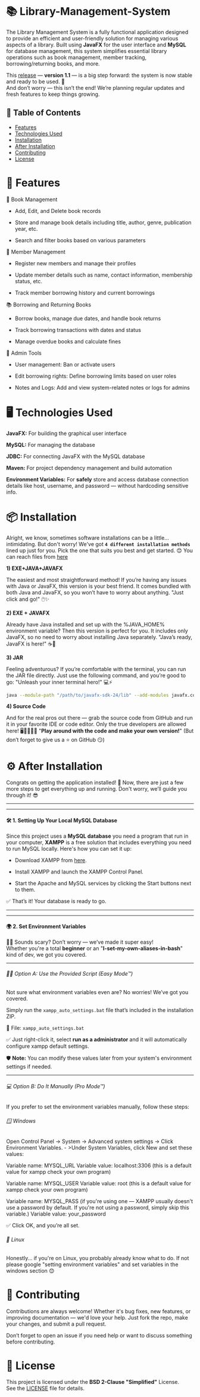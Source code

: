 # 📚 Library-Management-System

The Library Management System is a fully functional application designed to provide an efficient and user-friendly solution for managing various aspects of a library. Built using **JavaFX** for the user interface and **MySQL** for database management, this system simplifies essential library operations such as book management, member tracking, borrowing/returning books, and more.

This [release](https://github.com/Burakegekocabay/Library-Management-System/releases) — **version 1.1** — is a big step forward: the system is now stable and ready to be used. 🚀  
And don’t worry — this isn’t the end! We’re planning regular updates and fresh features to keep things growing.


## 📑 Table of Contents
- [Features](#-features)
- [Technologies Used](#%EF%B8%8F-technologies-used)
- [Installation](#-installation)
- [After Installation](#️-after-installation)
- [Contributing](#-contributing)
- [License](#-license)

# 🔧 Features
📖 Book Management

- Add, Edit, and Delete book records

- Store and manage book details including title, author, genre, publication year, etc.

- Search and filter books based on various parameters

👤 Member Management
- Register new members and manage their profiles

- Update member details such as name, contact information, membership status, etc.

- Track member borrowing history and current borrowings

📚 Borrowing and Returning Books
- Borrow books, manage due dates, and handle book returns

- Track borrowing transactions with dates and status

- Manage overdue books and calculate fines

🔧 Admin Tools
- User management: Ban or activate users

- Edit borrowing rights: Define borrowing limits based on user roles

- Notes and Logs: Add and view system-related notes or logs for admins


# 🖥️ Technologies Used
**JavaFX:** For building the graphical user interface

**MySQL:** For managing the database

**JDBC:** For connecting JavaFX with the MySQL database

**Maven:** For project dependency management and build automation

**Environment Variables:**  For **safely** store and access database connection details like host, username, and password — without hardcoding sensitive info.

# 📦 Installation
Alright, we know, sometimes software installations can be a little... intimidating. But don't worry! We've got **```4 different installation methods```** lined up just for you. Pick the one that suits you best and get started. 😊 
You can reach files from [here](https://github.com/Burakegekocabay/Library-Management-System/releases)

<b> 1) EXE+JAVA+JAVAFX </b>

The easiest and most straightforward method! If you’re having any issues with Java or JavaFX, this version is your best friend. It comes bundled with both Java and JavaFX, so you won’t have to worry about anything. "Just click and go!" 🖱️✨


<b> 2) EXE + JAVAFX </b>

Already have Java installed and set up with the %JAVA_HOME% environment variable? Then this version is perfect for you. It includes only JavaFX, so no need to worry about installing Java separately. "Java’s ready, JavaFX is here!" ☕🚀


<b> 3) JAR </b>

Feeling adventurous? If you’re comfortable with the terminal, you can run the JAR file directly. Just use the following command, and you’re good to go:
"Unleash your inner terminal hero!" 💻⚡
 ```bash
java --module-path "/path/to/javafx-sdk-24/lib" --add-modules javafx.controls,javafx.fxml -jar jar_name.jar
 ```

<b> 4) Source Code </b>

And for the real pros out there — grab the source code from GitHub and run it in your favorite IDE or code editor. Only the true developers are allowed here! 🖥️👨‍💻👩‍💻 "**Play around with the code and make your own version!**" (But don’t forget to give us a ⭐ on GitHub 😏)

# ⚙️ After Installation
Congrats on getting the application installed! 🎉 Now, there are just a few more steps to get everything up and running. Don't worry, we’ll guide you through it! 😎

<hr><hr>

#### 🛠️ **1. Setting Up Your Local MySQL Database**

Since this project uses a **MySQL database** you need a program that run in your computer, **XAMPP** is a free solution that includes everything you need to run MySQL locally. 
Here's how you can set it up:

- Download XAMPP from [here](https://www.apachefriends.org/index.html).

- Install XAMPP and launch the XAMPP Control Panel.

- Start the Apache and MySQL services by clicking the Start buttons next to them.

✅ That’s it! Your database is ready to go.
<hr><hr>

#### 🌍 2. **Set Environment Variables**

😵‍💫 Sounds scary? Don’t worry — we’ve made it super easy!  
Whether you're a total **beginner** or an "**I-set-my-own-aliases-in-bash**" kind of dev, we got you covered.

<hr>

###### 🧑‍🔧 Option A: Use the Provided Script (Easy Mode™)

Not sure what environment variables even are? No worries! We’ve got you covered.

Simply run the `xampp_auto_settings.bat` file that’s included in the installation ZIP.

📁 File: `xampp_auto_settings.bat`

✅ Just right-click it, select **run as a administrator** and it will automatically configure xampp default settings.

🛡️ **Note:** You can modify these values later from your system's environment settings if needed.

<hr>

###### 💻 Option B: Do It Manually (Pro Mode™)

If you prefer to set the environment variables manually, follow these steps:

###### 🪟 Windows

Open Control Panel → System → Advanced system settings -> Click Environment Variables. - >Under System Variables, click New and set these values:

Variable name: MYSQL_URL
Variable value: localhost:3306 (this is a default value for xampp check your own program)

Variable name: MYSQL_USER
Variable value: root (this is a default value for xampp check your own program)


Variable name: MYSQL_PASS (if you're using one — XAMPP usually doesn't use a password by default. If you're not using a password, simply skip this variable.)
Variable value: your_password 

✅ Click OK, and you’re all set.

###### 🐧 Linux

Honestly... if you're on Linux, you probably already know what to do. If not please google "setting environment variables" and set variables in the windows section 😊


# 🤝 Contributing

Contributions are always welcome! Whether it's bug fixes, new features, or improving documentation — we'd love your help. Just fork the repo, make your changes, and submit a pull request.

Don’t forget to open an issue if you need help or want to discuss something before contributing.

# 📄 License

This project is licensed under the **BSD 2-Clause "Simplified"** License.  
See the [LICENSE](LICENSE) file for details.

